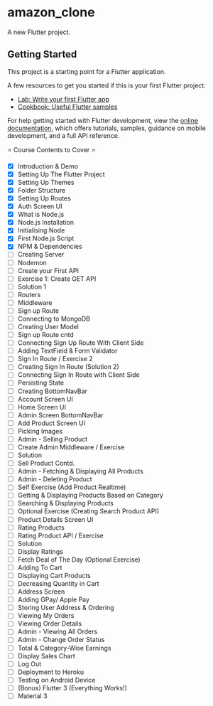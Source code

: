 # amazon_clone

A new Flutter project.

## Getting Started

This project is a starting point for a Flutter application.

A few resources to get you started if this is your first Flutter project:

- [Lab: Write your first Flutter app](https://docs.flutter.dev/get-started/codelab)
- [Cookbook: Useful Flutter samples](https://docs.flutter.dev/cookbook)

For help getting started with Flutter development, view the
[online documentation](https://docs.flutter.dev/), which offers tutorials,
samples, guidance on mobile development, and a full API reference.

⭐️ Course Contents to Cover ⭐️

- [x] Introduction & Demo
- [x] Setting Up The Flutter Project
- [x] Setting Up Themes
- [x] Folder Structure
- [x] Setting Up Routes
- [x] Auth Screen UI
- [x] What is Node.js
- [x] Node.js Installation
- [x] Initialising Node
- [x] First Node.js Script
- [x] NPM & Dependencies
- [ ] Creating Server
- [ ] Nodemon
- [ ] Create your First API
- [ ] Exercise 1: Create GET API
- [ ] Solution 1
- [ ] Routers
- [ ] Middleware
- [ ] Sign up Route
- [ ] Connecting to MongoDB
- [ ] Creating User Model
- [ ] Sign up Route cntd
- [ ] Connecting Sign Up Route With Client Side
- [ ] Adding TextField & Form Validator
- [ ] Sign In Route / Exercise 2
- [ ] Creating Sign In Route (Solution 2)
- [ ] Connecting Sign In Route with Client Side
- [ ] Persisting State
- [ ] Creating BottomNavBar
- [ ] Account Screen UI
- [ ] Home Screen UI
- [ ] Admin Screen BottomNavBar
- [ ] Add Product Screen UI
- [ ] Picking Images
- [ ] Admin - Selling Product
- [ ] Create Admin Middleware / Exercise
- [ ] Solution
- [ ] Sell Product Contd.
- [ ] Admin - Fetching & Displaying All Products
- [ ] Admin - Deleting Product
- [ ] Self Exercise (Add Product Realtime)
- [ ] Getting & Displaying Products Based on Category
- [ ] Searching & Displaying Products
- [ ] Optional Exercise (Creating Search Product API)
- [ ] Product Details Screen UI
- [ ] Rating Products
- [ ] Rating Product API / Exercise
- [ ] Solution
- [ ] Display Ratings
- [ ] Fetch Deal of The Day (Optional Exercise)
- [ ] Adding To Cart
- [ ] Displaying Cart Products
- [ ] Decreasing Quantity in Cart
- [ ] Address Screen
- [ ] Adding GPay/ Apple Pay
- [ ] Storing User Address & Ordering
- [ ] Viewing My Orders
- [ ] Viewing Order Details
- [ ] Admin - Viewing All Orders
- [ ] Admin - Change Order Status
- [ ] Total & Category-Wise Earnings
- [ ] Display Sales Chart
- [ ] Log Out
- [ ] Deployment to Heroku
- [ ] Testing on Android Device
- [ ] (Bonus) Flutter 3 (Everything Works!)
- [ ] Material 3
